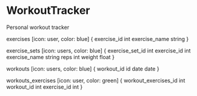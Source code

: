 # WorkoutTracker
Personal workout tracker 


exercises [icon: user, color: blue] {
  exercise_id int
  exercise_name string
}

exercise_sets [icon: users, color: blue] {
  exercise_set_id int
  exercise_id int
  exercise_name string
  reps int
  weight float
}

workouts [icon: users, color: blue] {
  workout_id id 
  date date
}

workouts_exercises [icon: user, color: green] {
  workout_exercises_id int
  workout_id int
  exercise_id int
}